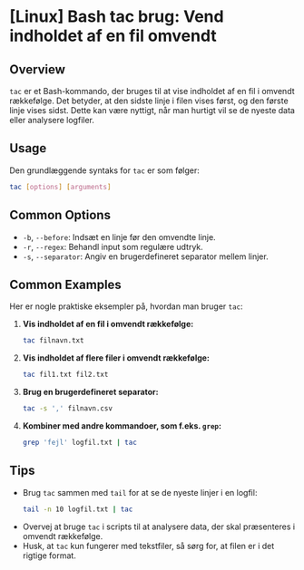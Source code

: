 # [Linux] Bash tac brug: Vend indholdet af en fil omvendt

## Overview
`tac` er et Bash-kommando, der bruges til at vise indholdet af en fil i omvendt rækkefølge. Det betyder, at den sidste linje i filen vises først, og den første linje vises sidst. Dette kan være nyttigt, når man hurtigt vil se de nyeste data eller analysere logfiler.

## Usage
Den grundlæggende syntaks for `tac` er som følger:

```bash
tac [options] [arguments]
```

## Common Options
- `-b`, `--before`: Indsæt en linje før den omvendte linje.
- `-r`, `--regex`: Behandl input som regulære udtryk.
- `-s`, `--separator`: Angiv en brugerdefineret separator mellem linjer.

## Common Examples
Her er nogle praktiske eksempler på, hvordan man bruger `tac`:

1. **Vis indholdet af en fil i omvendt rækkefølge:**
   ```bash
   tac filnavn.txt
   ```

2. **Vis indholdet af flere filer i omvendt rækkefølge:**
   ```bash
   tac fil1.txt fil2.txt
   ```

3. **Brug en brugerdefineret separator:**
   ```bash
   tac -s ',' filnavn.csv
   ```

4. **Kombiner med andre kommandoer, som f.eks. `grep`:**
   ```bash
   grep 'fejl' logfil.txt | tac
   ```

## Tips
- Brug `tac` sammen med `tail` for at se de nyeste linjer i en logfil:
  ```bash
  tail -n 10 logfil.txt | tac
  ```
- Overvej at bruge `tac` i scripts til at analysere data, der skal præsenteres i omvendt rækkefølge.
- Husk, at `tac` kun fungerer med tekstfiler, så sørg for, at filen er i det rigtige format.